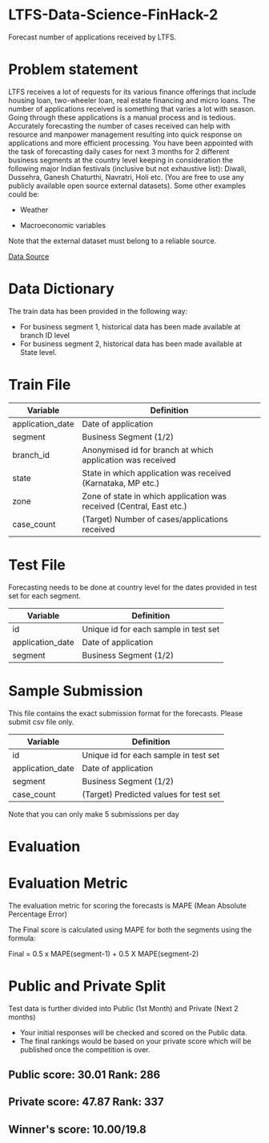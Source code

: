 # LTFS-Data-Science-FinHack-2
Forecast number of applications received by LTFS.

# Problem statement

LTFS receives a lot of requests for its various finance offerings that include housing loan, two-wheeler loan, real estate financing and micro loans. The number of applications received is something that varies a lot with season. Going through these applications is a manual process and is tedious. Accurately forecasting the number of cases received can help with resource and manpower management resulting into quick response on applications and more efficient processing.
You have been appointed with the task of forecasting daily cases for next 3 months for 2 different business segments at the country level keeping in consideration the following major Indian festivals (inclusive but not exhaustive list): Diwali, Dussehra, Ganesh Chaturthi, Navratri, Holi etc. (You are free to use any publicly available open source external datasets). Some other examples could be:

*	Weather

*	Macroeconomic variables

 Note that the external dataset must belong to a reliable source.

[Data Source](https://datahack.analyticsvidhya.com/contest/ltfs-data-science-finhack-2-an-online-hackathon/)

# Data Dictionary

The train data has been provided in the following way:

*	For business segment 1, historical data has been made available at branch ID level
*	For business segment 2, historical data has been made available at State level.
 
# Train File

|Variable|	Definition|
|---------|------------|
|application_date	|Date of application|
|segment	|Business Segment (1/2)|
|branch_id|	Anonymised id for branch at which application was received|
|state	|State in which application was received (Karnataka, MP etc.)|
|zone|	Zone of state in which application was received (Central, East etc.)|
|case_count	|(Target) Number of cases/applications received|
 
# Test File

Forecasting needs to be done at country level for the dates provided in test set for each segment.

|Variable	|Definition|
|---------|-----------|
|id	|Unique id for each sample in test set|
|application_date|	Date of application|
|segment|	Business Segment (1/2)|
 
# Sample Submission

This file contains the exact submission format for the forecasts. Please submit csv file only.

|Variable|	Definition|
|---------|------------|
|id	|Unique id for each sample in test set|
|application_date	|Date of application|
|segment|	Business Segment (1/2)|
|case_count	|(Target) Predicted values for test set|
 
Note that you can only make 5 submissions per day

# Evaluation

# Evaluation Metric

The evaluation metric for scoring the forecasts is MAPE (Mean Absolute Percentage Error) 

The Final score is calculated using MAPE for both the segments using the formula:

Final = 0.5 x MAPE(segment-1) + 0.5 X MAPE(segment-2)
 
# Public and Private Split

Test data is further divided into Public (1st Month) and Private (Next 2 months)

*	Your initial responses will be checked and scored on the Public data.
*	The final rankings would be based on your private score which will be published once the competition is over.

## Public score: 30.01     Rank: 286

## Private score: 47.87    Rank: 337

## Winner's score: 10.00/19.8

